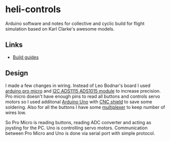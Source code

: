 # heli-controls
Arduino software and notes for collective and cyclic build for flight simulation based on Karl Clarke's awesome models.

## Links
* [Build guides](https://www.737diysim.com/copy-of-build-guides-1)

## Design
I made a few changes in wiring. Instead of Leo Bodnar's board I used [arduino pro micro](https://learn.sparkfun.com/tutorials/pro-micro--fio-v3-hookup-guide/hardware-overview-pro-micro) and [I2C ADS1115 ADS1015 module](https://www.google.com/search?q=I2C+ADS1115+ADS1015) to increase precision. Pro micro doesn't have enough pins to read all buttons and controls servo motors so I used additonal [Arduino Uno](https://docs.arduino.cc/hardware/uno-rev3) with [CNC shield](https://www.google.com/search?q=arduino+cnc+shield+v3) to save some soldering. Also for all the buttons I have some [multiplexer](https://www.google.com/search?q=CD74HC4067+module) to keep number of wires low.

So Pro Micro is reading buttons, reading ADC converter and acting as joysting for the PC. Uno is controlling servo motors. Communication between Pro Micro and Uno is done via serial port with simple protocol.
